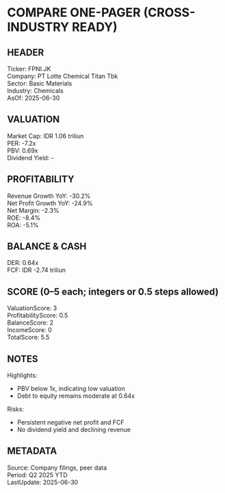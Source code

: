 # COMPARE ONE-PAGER (CROSS-INDUSTRY READY)

## HEADER
Ticker: FPNI.JK  
Company: PT Lotte Chemical Titan Tbk  
Sector: Basic Materials  
Industry: Chemicals  
AsOf: 2025-06-30

## VALUATION
Market Cap: IDR 1.06 triliun  
PER: -7.2x  
PBV: 0.69x  
Dividend Yield: -

## PROFITABILITY
Revenue Growth YoY: -30.2%  
Net Profit Growth YoY: -24.9%  
Net Margin: -2.3%  
ROE: -8.4%  
ROA: -5.1%

## BALANCE & CASH
DER: 0.64x  
FCF: IDR -2.74 triliun

## SCORE (0–5 each; integers or 0.5 steps allowed)
ValuationScore: 3  
ProfitabilityScore: 0.5  
BalanceScore: 2  
IncomeScore: 0  
TotalScore: 5.5

## NOTES
Highlights:
- PBV below 1x, indicating low valuation
- Debt to equity remains moderate at 0.64x

Risks:
- Persistent negative net profit and FCF
- No dividend yield and declining revenue

## METADATA
Source: Company filings, peer data  
Period: Q2 2025 YTD  
LastUpdate: 2025-06-30